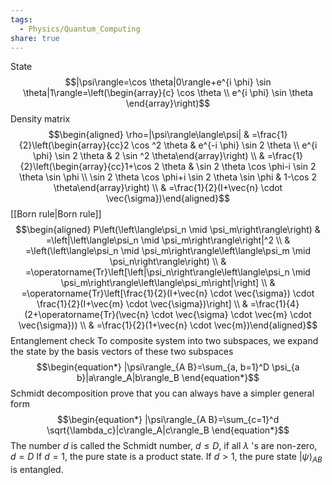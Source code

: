 ```yaml
---
tags:
  - Physics/Quantum_Computing
share: true
---
```

State
$$|\psi\rangle=\cos \theta|0\rangle+e^{i \phi} \sin \theta|1\rangle=\left(\begin{array}{c}
\cos \theta \\
e^{i \phi} \sin \theta
\end{array}\right)$$
Density matrix
$$\begin{aligned} \rho=|\psi\rangle\langle\psi| & =\frac{1}{2}\left(\begin{array}{cc}2 \cos ^2 \theta & e^{-i \phi} \sin 2 \theta \\ e^{i \phi} \sin 2 \theta & 2 \sin ^2 \theta\end{array}\right) \\ & =\frac{1}{2}\left(\begin{array}{cc}1+\cos 2 \theta & \sin 2 \theta \cos \phi-i \sin 2 \theta \sin \phi \\ \sin 2 \theta \cos \phi+i \sin 2 \theta \sin \phi & 1-\cos 2 \theta\end{array}\right) \\ & =\frac{1}{2}(I+\vec{n} \cdot \vec{\sigma})\end{aligned}$$
[[Born rule|Born rule]]
$$\begin{aligned} P\left(\left\langle\psi_n \mid \psi_m\right\rangle\right) & =\left|\left\langle\psi_n \mid \psi_m\right\rangle\right|^2 \\ & =\left(\left\langle\psi_n \mid \psi_m\right\rangle\left\langle\psi_m \mid \psi_n\right\rangle\right) \\ & =\operatorname{Tr}\left[\left|\psi_n\right\rangle\left\langle\psi_n \mid \psi_m\right\rangle\left\langle\psi_m\right|\right] \\ & =\operatorname{Tr}\left[\frac{1}{2}(I+\vec{n} \cdot \vec{\sigma}) \cdot \frac{1}{2}(I+\vec{m} \cdot \vec{\sigma})\right] \\ & =\frac{1}{4}(2+\operatorname{Tr}(\vec{n} \cdot \vec{\sigma} \cdot \vec{m} \cdot \vec{\sigma})) \\ & =\frac{1}{2}(1+\vec{n} \cdot \vec{m})\end{aligned}$$
Entanglement check
To composite system into two subspaces, we expand the state by the basis vectors of these two subspaces
$$\begin{equation*}
|\psi\rangle_{A B}=\sum_{a, b=1}^D \psi_{a b}|a\rangle_A|b\rangle_B
\end{equation*}$$
Schmidt decomposition prove that you can always have a simpler general form
$$\begin{equation*}
|\psi\rangle_{A B}=\sum_{c=1}^d \sqrt{\lambda_c}|c\rangle_A|c\rangle_B
\end{equation*}$$
The number $d$ is called the Schmidt number, $d \leq D$, if all $\lambda$ 's are non-zero, $d=D$ If $d=1$, the pure state is a product state.
If $d>1$, the pure state $|\psi\rangle_{A B}$ is entangled.